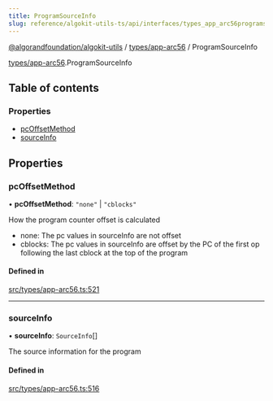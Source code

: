 ```yaml
---
title: ProgramSourceInfo
slug: reference/algokit-utils-ts/api/interfaces/types_app_arc56programsourceinfo
---
```


[@algorandfoundation/algokit-utils](/reference/algokit-utils-ts/api/overview) / [types/app-arc56](/reference/algokit-utils-ts/api/modules/types_app_arc56/) / ProgramSourceInfo

[types/app-arc56](/reference/algokit-utils-ts/api/modules/types_app_arc56/).ProgramSourceInfo

## Table of contents

### Properties

- [pcOffsetMethod](#pcoffsetmethod)
- [sourceInfo](#sourceinfo)

## Properties

### pcOffsetMethod

• **pcOffsetMethod**: `"none"` \| `"cblocks"`

How the program counter offset is calculated

- none: The pc values in sourceInfo are not offset
- cblocks: The pc values in sourceInfo are offset by the PC of the first op following the last cblock at the top of the program

#### Defined in

[src/types/app-arc56.ts:521](https://github.com/algorandfoundation/algokit-utils-ts/blob/main/src/types/app-arc56.ts#L521)

---

### sourceInfo

• **sourceInfo**: `SourceInfo`[]

The source information for the program

#### Defined in

[src/types/app-arc56.ts:516](https://github.com/algorandfoundation/algokit-utils-ts/blob/main/src/types/app-arc56.ts#L516)
